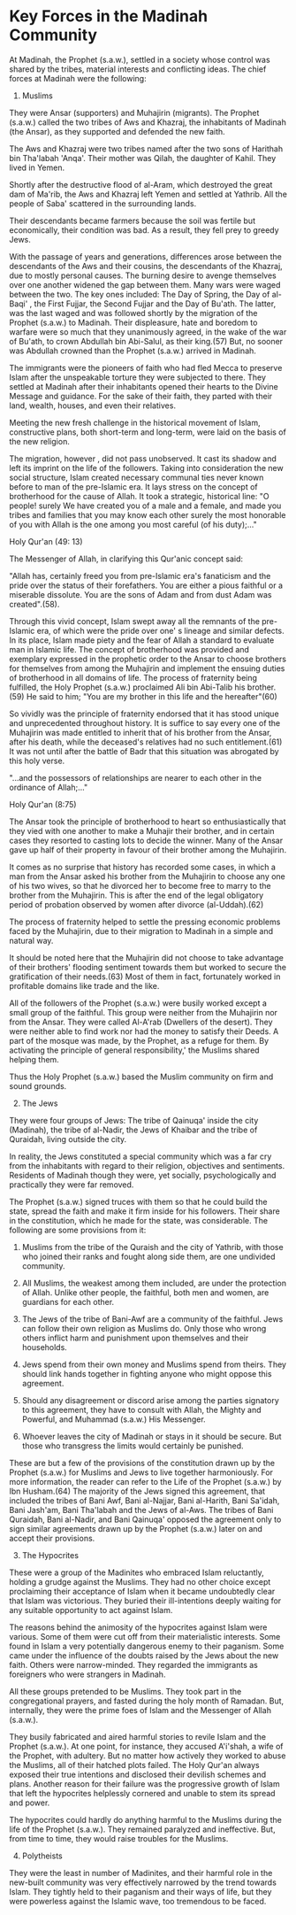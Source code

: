 Key Forces in the Madinah Community
===================================

At Madinah, the Prophet (s.a.w.), settled in a society whose control
was shared by the tribes, material interests and conflicting ideas. The
chief forces at Madinah were the following:

1. Muslims

They were Ansar (supporters) and Muhajirin (migrants). The Prophet
(s.a.w.) called the two tribes of Aws and Khazraj, the inhabitants of
Madinah (the Ansar), as they supported and defended the new faith.

The Aws and Khazraj were two tribes named after the two sons of
Harithah bin Tha'labah 'Anqa'. Their mother was Qilah, the daughter of
Kahil. They lived in Yemen.

Shortly after the destructive flood of al-Aram, which destroyed the
great dam of Ma'rib, the Aws and Khazraj left Yemen and settled at
Yathrib. All the people of Saba' scattered in the surrounding lands.

Their descendants became farmers because the soil was fertile but
economically, their condition was bad. As a result, they fell prey to
greedy Jews.

With the passage of years and generations, differences arose between
the descendants of the Aws and their cousins, the descendants of the
Khazraj, due to mostly personal causes. The burning desire to avenge
themselves over one another widened the gap between them. Many wars were
waged between the two. The key ones included: The Day of Spring, the Day
of al-Baqi' , the First Fujjar, the Second Fujjar and the Day of Bu'ath.
The latter, was the last waged and was followed shortly by the migration
of the Prophet (s.a.w.) to Madinah. Their displeasure, hate and boredom
to warfare were so much that they unanimously agreed, in the wake of the
war of Bu'ath, to crown Abdullah bin Abi-Salul, as their king.(57) But,
no sooner was Abdullah crowned than the Prophet (s.a.w.) arrived in
Madinah.

The immigrants were the pioneers of faith who had fled Mecca to
preserve Islam after the unspeakable torture they were subjected to
there. They settled at Madinah after their inhabitants opened their
hearts to the Divine Message and guidance. For the sake of their faith,
they parted with their land, wealth, houses, and even their relatives.

Meeting the new fresh challenge in the historical movement of Islam,
constructive plans, both short-term and long-term, were laid on the
basis of the new religion.

The migration, however , did not pass unobserved. It cast its shadow
and left its imprint on the life of the followers. Taking into
consideration the new social structure, Islam created necessary communal
ties never known before to man of the pre-Islamic era. It lays stress on
the concept of brotherhood for the cause of Allah. It took a strategic,
historical line: "O people! surely We have created you of a male and a
female, and made you tribes and families that you may know each other
surely the most honorable of you with Allah is the one among you most
careful (of his duty);..."

Holy Qur'an (49: 13)

The Messenger of Allah, in clarifying this Qur'anic concept said:

"Allah has, certainly freed you from pre-Islamic era's fanaticism and
the pride over the status of their forefathers. You are either a pious
faithful or a miserable dissolute. You are the sons of Adam and from
dust Adam was created".(58).

Through this vivid concept, Islam swept away all the remnants of the
pre-Islamic era, of which were the pride over one' s lineage and similar
defects. In its place, Islam made piety and the fear of Allah a standard
to evaluate man in Islamic life. The concept of brotherhood was provided
and exemplary expressed in the prophetic order to the Ansar to choose
brothers for themselves from among the Muhajirin and implement the
ensuing duties of brotherhood in all domains of life. The process of
fraternity being fulfilled, the Holy Prophet (s.a.w.) proclaimed Ali bin
Abi-Talib his brother.(59) He said to him; "You are my brother in this
life and the hereafter"(60)

So vividly was the principle of fraternity endorsed that it has stood
unique and unprecedented throughout history. It is suffice to say every
one of the Muhajirin was made entitled to inherit that of his brother
from the Ansar, after his death, while the deceased's relatives had no
such entitlement.(61) It was not until after the battle of Badr that
this situation was abrogated by this holy verse.

"...and the possessors of relationships are nearer to each other in the
ordinance of Allah;..."

Holy Qur'an (8:75)

The Ansar took the principle of brotherhood to heart so
enthusiastically that they vied with one another to make a Muhajir their
brother, and in certain cases they resorted to casting lots to decide
the winner. Many of the Ansar gave up half of their property in favour
of their brother among the Muhajirin.

It comes as no surprise that history has recorded some cases, in which
a man from the Ansar asked his brother from the Muhajirin to choose any
one of his two wives, so that he divorced her to become free to marry to
the brother from the Muhajirin. This is after the end of the legal
obligatory period of probation observed by women after divorce
(al-Uddah).(62)

The process of fraternity helped to settle the pressing economic
problems faced by the Muhajirin, due to their migration to Madinah in a
simple and natural way.

It should be noted here that the Muhajirin did not choose to take
advantage of their brothers' flooding sentiment towards them but worked
to secure the gratification of their needs.(63) Most of them in fact,
fortunately worked in profitable domains like trade and the like.

All of the followers of the Prophet (s.a.w.) were busily worked except
a small group of the faithful. This group were neither from the
Muhajirin nor from the Ansar. They were called Al-A'rab (Dwellers of the
desert). They were neither able to find work nor had the money to
satisfy their Deeds. A part of the mosque was made, by the Prophet, as a
refuge for them. By activating the principle of general responsibility,'
the Muslims shared helping them.

Thus the Holy Prophet (s.a.w.) based the Muslim community on firm and
sound grounds.

2. The Jews

They were four groups of Jews: The tribe of Qainuqa' inside the city
(Madinah), the tribe of al-Nadir, the Jews of Khaibar and the tribe of
Quraidah, living outside the city.

In reality, the Jews constituted a special community which was a far
cry from the inhabitants with regard to their religion, objectives and
sentiments. Residents of Madinah though they were, yet socially,
psychologically and practically they were far removed.

The Prophet (s.a.w.) signed truces with them so that he could build the
state, spread the faith and make it firm inside for his followers. Their
share in the constitution, which he made for the state, was
considerable. The following are some provisions from it:

1. Muslims from the tribe of the Quraish and the city of Yathrib, with
those who joined their ranks and fought along side them, are one
undivided community.

2. All Muslims, the weakest among them included, are under the
protection of Allah. Unlike other people, the faithful, both men and
women, are guardians for each other.

3. The Jews of the tribe of Bani-Awf are a community of the faithful.
Jews can follow their own religion as Muslims do. Only those who wrong
others inflict harm and punishment upon themselves and their
households.

4. Jews spend from their own money and Muslims spend from theirs. They
should link hands together in fighting anyone who might oppose this
agreement.

5. Should any disagreement or discord arise among the parties signatory
to this agreement, they have to consult with Allah, the Mighty and
Powerful, and Muhammad (s.a.w.) His Messenger.

6. Whoever leaves the city of Madinah or stays in it should be secure.
But those who transgress the limits would certainly be punished.

These are but a few of the provisions of the constitution drawn up by
the Prophet (s.a.w.) for Muslims and Jews to live together harmoniously.
For more information, the reader can refer to the Life of the Prophet
(s.a.w.) by Ibn Husham.(64) The majority of the Jews signed this
agreement, that included the tribes of Bani Awf, Bani al-Najjar, Bani
al-Harith, Bani Sa'idah, Bani Jash'am, Bani Tha'labah and the Jews of
al-Aws. The tribes of Bani Quraidah, Bani al-Nadir, and Bani Qainuqa'
opposed the agreement only to sign similar agreements drawn up by the
Prophet (s.a.w.) later on and accept their provisions.

3. The Hypocrites

These were a group of the Madinites who embraced Islam reluctantly,
holding a grudge against the Muslims. They had no other choice except
proclaiming their acceptance of Islam when it became undoubtedly clear
that Islam was victorious. They buried their ill-intentions deeply
waiting for any suitable opportunity to act against Islam.

The reasons behind the animosity of the hypocrites against Islam were
various. Some of them were cut off from their materialistic interests.
Some found in Islam a very potentially dangerous enemy to their
paganism. Some came under the influence of the doubts raised by the Jews
about the new faith. Others were narrow-minded. They regarded the
immigrants as foreigners who were strangers in Madinah.

All these groups pretended to be Muslims. They took part in the
congregational prayers, and fasted during the holy month of Ramadan.
But, internally, they were the prime foes of Islam and the Messenger of
Allah (s.a.w.).

They busily fabricated and aired harmful stories to revile Islam and
the Prophet (s.a.w.). At one point, for instance, they accused A'i'shah,
a wife of the Prophet, with adultery. But no matter how actively they
worked to abuse the Muslims, all of their hatched plots failed. The Holy
Qur'an always exposed their true intentions and disclosed their devilish
schemes and plans. Another reason for their failure was the progressive
growth of Islam that left the hypocrites helplessly cornered and unable
to stem its spread and power.

The hypocrites could hardly do anything harmful to the Muslims during
the life of the Prophet (s.a.w.). They remained paralyzed and
ineffective. But, from time to time, they would raise troubles for the
Muslims.

4. Polytheists

They were the least in number of Madinites, and their harmful role in
the new-built community was very effectively narrowed by the trend
towards Islam.
They tightly held to their paganism and their ways of life, but they
were powerless against the Islamic wave, too tremendous to be faced.


